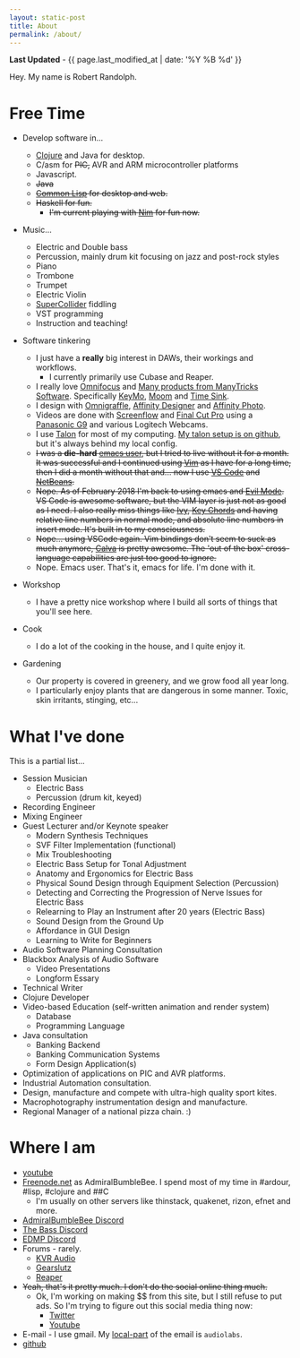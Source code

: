 ```yaml
---
layout: static-post
title: About
permalink: /about/
---
```


**Last Updated** - {{ page.last_modified_at | date: '%Y %B %d' }}

Hey. My name is Robert Randolph.

# Free Time

* Develop software in...
	* [Clojure](https://clojure.org) and Java for desktop.
	* C/asm for ~~PIC,~~ AVR and ARM microcontroller platforms
    * Javascript.
    * ~~Java~~
	* ~~[Common Lisp](https://common-lisp.net) for desktop and web.~~
	* ~~Haskell for fun.~~
        * ~~I'm current playing with [Nim](https://nim-lang.org) for fun now.~~

* Music...
	* Electric and Double bass
	* Percussion, mainly drum kit focusing on jazz and post-rock styles
	* Piano
	* Trombone
	* Trumpet
	* Electric Violin
	* [SuperCollider](https://supercollider.github.io) fiddling
	* VST programming
	* Instruction and teaching!
	
* Software tinkering
	* I just have a **really** big interest in DAWs, their workings and workflows.
		* I currently primarily use Cubase and Reaper.
	* I really love [Omnifocus](https://www.omnigroup.com/omnifocus) and [Many products from ManyTricks Software](https://manytricks.com). Specifically [KeyMo](https://manytricks.com/keymo/), [Moom](https://manytricks.com/moom/) and [Time Sink](https://manytricks.com/timesink/).
	* I design with [Omnigraffle](https://www.omnigroup.com/omnigraffle/), [Affinity Designer](https://affinity.serif.com/en-us/) and [Affinity Photo](https://affinity.serif.com/en-us/photo/).
	* Videos are done with [Screenflow](http://www.telestream.net/screenflow/overview.htm) and [Final Cut Pro](https://www.apple.com/final-cut-pro/) using a [Panasonic G9](https://www.dpreview.com/reviews/panasonic-lumix-dc-g9) and various Logitech Webcams.
    * I use [Talon](https://talonvoice.com) for most of my computing. [My talon setup is on github](https://github.com/admiralbumblebee/AdmiralBumbleBee_Talon), but it's always behind my local config.
	* ~~I was a __die-hard__ [emacs user](https://www.gnu.org/software/emacs/), but I tried to live without it for a month. It was successful and I continued using [Vim](http://www.vim.org) as I have for a long time, then I did a month without that and... now I use [VS Code](https://code.visualstudio.com) and [NetBeans](https://netbeans.org).~~
	* ~~Nope. As of February 2018 I'm back to using emacs and [Evil Mode](https://github.com/emacs-evil/evil). VS Code is awesome software, but the VIM layer is just not as good as I need. I also really miss things like [Ivy](https://github.com/abo-abo/swiper), [Key Chords](https://www.emacswiki.org/emacs/KeyChord) and having relative line numbers in normal mode, and absolute line numbers in insert mode. It's built in to my consciousness.~~
	* ~~Nope... using VSCode again. Vim bindings don't seem to suck as much anymore, [Calva](https://marketplace.visualstudio.com/items?itemName=betterthantomorrow.calva) is pretty awesome. The 'out of the box' cross-language capabilities are just too good to ignore.~~
    * Nope. Emacs user. That's it, emacs for life. I'm done with it.
* Workshop
	* I have a pretty nice workshop where I build all sorts of things that you'll see here.
* Cook
	* I do a lot of the cooking in the house, and I quite enjoy it.
* Gardening
  * Our property is covered in greenery, and we grow food all year long.
  * I particularly enjoy plants that are dangerous in some manner. Toxic, skin irritants, stinging, etc...
  
# What I've done

This is a partial list...

* Session Musician
  * Electric Bass
  * Percussion (drum kit, keyed)
* Recording Engineer
* Mixing Engineer
* Guest Lecturer and/or Keynote speaker
  * Modern Synthesis Techniques
  * SVF Filter Implementation (functional)
  * Mix Troubleshooting
  * Electric Bass Setup for Tonal Adjustment
  * Anatomy and Ergonomics for Electric Bass
  * Physical Sound Design through Equipment Selection (Percussion)
  * Detecting and Correcting the Progression of Nerve Issues for Electric Bass
  * Relearning to Play an Instrument after 20 years (Electric Bass)
  * Sound Design from the Ground Up
  * Affordance in GUI Design
  * Learning to Write for Beginners
* Audio Software Planning Consultation
* Blackbox Analysis of Audio Software
  * Video Presentations
  * Longform Essary
* Technical Writer
* Clojure Developer
* Video-based Education (self-written animation and render system)
  * Database
  * Programming Language
* Java consultation
  * Banking Backend
  * Banking Communication Systems
  * Form Design Application(s)
* Optimization of applications on PIC and AVR platforms.
* Industrial Automation consultation.
* Design, manufacture and compete with ultra-high quality sport kites.
* Macrophotography instrumentation design and manufacture.
* Regional Manager of a national pizza chain. :)

# Where I am

* [youtube](http://youtube.com/admiralbumblebee)
* [Freenode.net](https://freenode.net/) as AdmiralBumbleBee. I spend most of my time in #ardour, #lisp, #clojure and ##C
	* I'm usually on other servers like thinstack, quakenet, rizon, efnet and more.
* [AdmiralBumbleBee Discord](https://discord.gg/34cFzVn)
* [The Bass Discord](https://discord.gg/BZm3nRa)
* [EDMP Discord](http://edmpdiscord.com)
* Forums - rarely.
  * [KVR Audio](http://www.kvraudio.com/forum/memberlist.php?mode=viewprofile&u=7328)
  * [Gearslutz](https://www.gearslutz.com/board/members/6666-robert-randolph/)
  * [Reaper](https://forum.cockos.com/member.php?u=115271)
* ~~Yeah, that's it pretty much. I don't do the social online thing much.~~
  * Ok, I'm working on making $$ from this site, but I still refuse to put ads. So I'm trying to figure out this social media thing now:
      * [Twitter](https://twitter.com/admiralbee)
      * [Youtube](https://www.youtube.com/admiralbumblebee)
* E-mail - I use gmail. My [local-part](https://en.wikipedia.org/wiki/Email_address) of the email is `audiolabs`.
* [github](https://github.com/admiralbumblebee)
